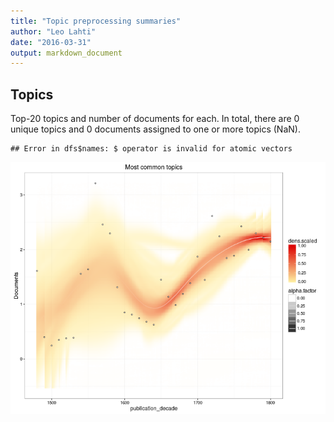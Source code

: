```yaml
---
title: "Topic preprocessing summaries"
author: "Leo Lahti"
date: "2016-03-31"
output: markdown_document
---
```


## Topics



Top-20 topics and number of documents for each. In total, there are 0 unique topics and 0 documents assigned to one or more topics (NaN).


```
## Error in dfs$names: $ operator is invalid for atomic vectors
```

![plot of chunk summarytopics22](figure/summarytopics22-1.png)
